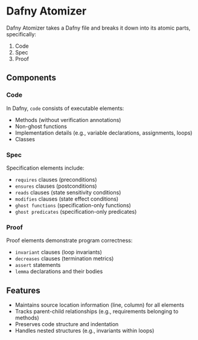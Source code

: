 # Dafny Atomizer

Dafny Atomizer takes a Dafny file and breaks it down into its atomic parts, specifically:

1. Code
1. Spec
1. Proof

## Components

### Code

In Dafny, `code` consists of executable elements:

- Methods (without verification annotations)
- Non-ghost functions
- Implementation details (e.g., variable declarations, assignments, loops)
- Classes

### Spec

Specification elements include:

- `requires` clauses (preconditions)
- `ensures` clauses (postconditions)
- `reads` clauses (state sensitivity conditions)
- `modifies` clauses (state effect conditions)
- `ghost functions` (specification-only functions)
- `ghost predicates` (specification-only predicates)

### Proof

Proof elements demonstrate program correctness:

- `invariant` clauses (loop invariants)
- `decreases` clauses (termination metrics)
- `assert` statements
- `lemma` declarations and their bodies

## Features

- Maintains source location information (line, column) for all elements
- Tracks parent-child relationships (e.g., requirements belonging to methods)
- Preserves code structure and indentation
- Handles nested structures (e.g., invariants within loops)
